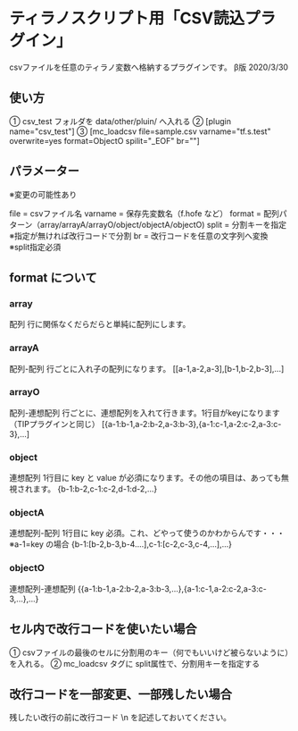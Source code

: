 # ティラノスクリプト用「CSV読込プラグイン」

csvファイルを任意のティラノ変数へ格納するプラグインです。
β版 2020/3/30

## 使い方
① csv_test フォルダを data/other/pluin/ へ入れる
② [plugin name="csv_test"]
③ [mc_loadcsv file=sample.csv varname="tf.s.test" overwrite=yes format=ObjectO spilit="_EOF" br=""]

## パラメーター
※変更の可能性あり

file = csvファイル名
varname = 保存先変数名（f.hofe など）
format = 配列パターン（array/arrayA/arrayO/object/objectA/objectO)
split = 分割キーを指定　※指定が無ければ改行コードで分割
br = 改行コードを任意の文字列へ変換　※split指定必須

## format について
### array
配列
行に関係なくだらだらと単純に配列にします。

### arrayA
配列-配列
行ごとに入れ子の配列になります。
[[a-1,a-2,a-3],[b-1,b-2,b-3],...]

### arrayO
配列-連想配列
行ごとに、連想配列を入れて行きます。1行目がkeyになります（TIPプラグインと同じ）
[{a-1:b-1,a-2:b-2,a-3:b-3},{a-1:c-1,a-2:c-2,a-3:c-3},...]

### object
連想配列
1行目に key と value が必須になります。その他の項目は、あっても無視されます。
{b-1:b-2,c-1:c-2,d-1:d-2,...}

### objectA
連想配列-配列
1行目に key 必須。これ、どやって使うのかわからんです・・・
※a-1=key の場合
{b-1:[b-2,b-3,b-4....],c-1:[c-2,c-3,c-4,...],...}

### objectO
連想配列-連想配列
{{a-1:b-1,a-2:b-2,a-3:b-3,...},{a-1:c-1,a-2:c-2,a-3:c-3,...},...}

## セル内で改行コードを使いたい場合
① csvファイルの最後のセルに分割用のキー（何でもいいけど被らないように）を入れる。
② mc_loadcsv タグに split属性で、分割用キーを指定する

## 改行コードを一部変更、一部残したい場合
残したい改行の前に改行コード \n を記述しておいてください。
